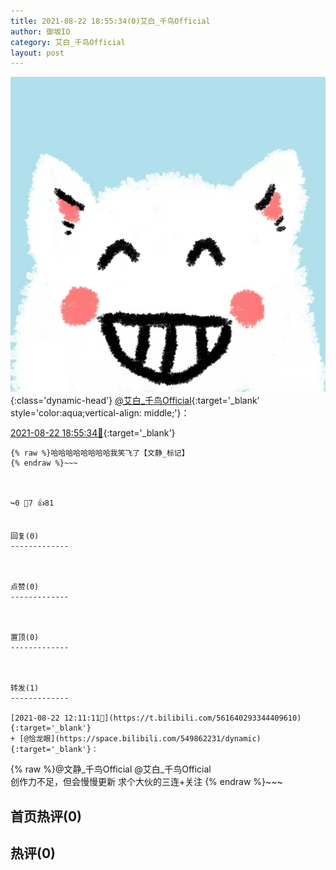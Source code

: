 ```yaml
---
title: 2021-08-22 18:55:34(0)艾白_千鸟Official
author: 御坂IO
category: 艾白_千鸟Official
layout: post
---
```


![img](/images/9ae8b9445fd0665cc014d9080156a45271be73c6.jpg){:class='dynamic-head'}
[@艾白_千鸟Official](https://space.bilibili.com/334537711/dynamic){:target='_blank' style='color:aqua;vertical-align: middle;'}：

[2021-08-22 18:55:34🔗](https://t.bilibili.com/561744502139944383){:target='_blank'}

~~~
{% raw %}哈哈哈哈哈哈哈哈我笑飞了【文静_标记】
{% endraw %}~~~



↪️0 💬7 👍81


回复(0)
-------------



点赞(0)
-------------



置顶(0)
-------------



转发(1)
-------------

[2021-08-22 12:11:11🔗](https://t.bilibili.com/561640293344409610){:target='_blank'}
+ [@恰龙眼](https://space.bilibili.com/549862231/dynamic){:target='_blank'}：
~~~
{% raw %}@文静_千鸟Official  @艾白_千鸟Official  
创作力不足，但会慢慢更新
求个大伙的三连+关注
{% endraw %}~~~






首页热评(0)
-------------



热评(0)
-------------



